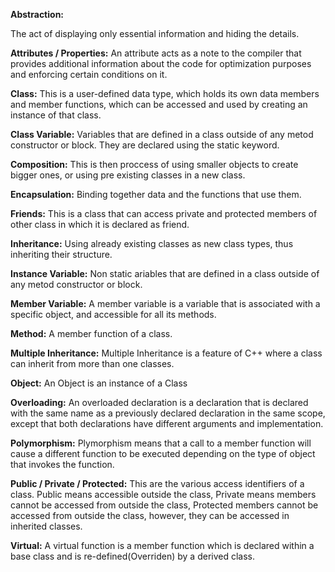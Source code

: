 **Abstraction:**

The act of displaying only essential information and hiding the details.

**Attributes / Properties:**
 An attribute acts as a note to the compiler that provides additional information 
 about the code for optimization purposes and enforcing certain conditions on it.
 
 **Class:**
 This is a user-defined data type, which holds its own data members and member
 functions, which can be accessed and used by creating an instance of that class. 
 
 **Class Variable:**
 Variables that are defined in a class outside of any metod constructor or block. 
 They are declared using the static keyword.

**Composition:**
This is then proccess of using smaller objects to create bigger ones,
or using pre existing classes in a new class.
 
**Encapsulation:**
Binding together data and the functions that use them.

**Friends:**
This is a class that can access private and protected members of
other class in which it is declared as friend.

**Inheritance:**
Using already existing classes as new class types, thus inheriting their structure.

**Instance Variable:**
Non static ariables that are defined in a class outside of any metod constructor or block. 

**Member Variable:**
A member variable is a variable that is associated with a specific object,
and accessible for all its methods.

**Method:**
A member function of a class.

**Multiple Inheritance:**
Multiple Inheritance is a feature of C++ where a class can inherit from more than one classes.

**Object:**
An Object is an instance of a Class

**Overloading:**
An overloaded declaration is a declaration that is declared with the same name as a previously declared 
declaration in the same scope, except that both declarations have different arguments and implementation.

**Polymorphism:**
Plymorphism means that a call to a member function will cause a different function to be executed
depending on the type of object that invokes the function.

**Public / Private / Protected:**
This are the various access identifiers of a class. Public means accessible outside the class,
Private means members cannot be accessed from outside the class, Protected  members cannot be 
accessed from outside the class, however, they can be accessed in inherited classes. 


**Virtual:**
A virtual function is a member function which is declared within a base class and is
re-defined(Overriden) by a derived class.
